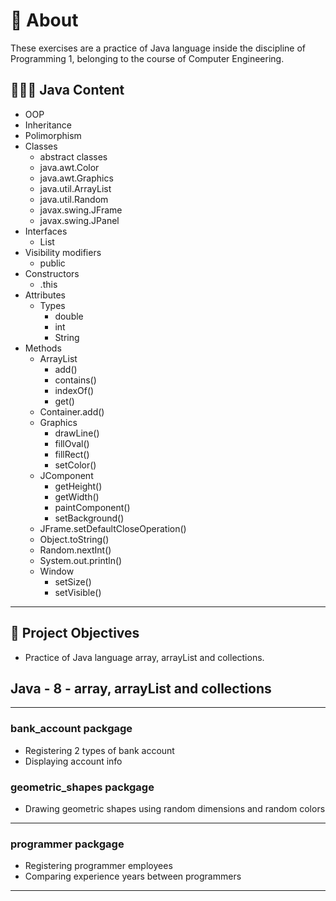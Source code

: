 # 💬 About

These exercises are a practice of Java language inside the discipline of Programming 1, belonging to the course of Computer Engineering.

## 👨🏽‍💻 Java Content

- OOP
- Inheritance
- Polimorphism
- Classes
  - abstract classes
  - java.awt.Color
  - java.awt.Graphics
  - java.util.ArrayList
  - java.util.Random
  - javax.swing.JFrame
  - javax.swing.JPanel
- Interfaces
  - List
- Visibility modifiers
  - public
- Constructors
  - .this
- Attributes
  - Types
    - double
    - int
    - String
- Methods
  - ArrayList
    - add()
    - contains()
    - indexOf()
    - get()
  - Container.add()
  - Graphics
    - drawLine()
    - fillOval()
    - fillRect()
    - setColor()
  - JComponent
    - getHeight()
    - getWidth()
    - paintComponent()
    - setBackground()
  - JFrame.setDefaultCloseOperation()
  - Object.toString()
  - Random.nextInt()
  - System.out.println()
  - Window
    - setSize()
    - setVisible()

---

## 🎯 Project Objectives

- Practice of Java language array, arrayList and collections.

## Java  - 8 - array, arrayList and collections

---

### bank_account packgage

- Registering 2 types of bank account
- Displaying account info

### geometric_shapes packgage

- Drawing geometric shapes using random dimensions and random colors

---

### programmer packgage

- Registering programmer employees
- Comparing experience years between programmers

---

